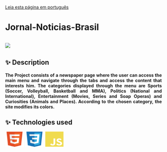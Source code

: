 <a href="README_portuguese.md" target="_blank">Leia esta página em português<a/> 

# Jornal-Noticias-Brasil

## <img src="gif.gif" width="auto" height="auto"/>
## ✨ Description

#### <p align="justify">The Project consists of a newspaper page where the user can access the main menu and navigate through the tabs and access the content that interests him. The categories displayed through the menu are Sports (Soccer, Volleyball, Basketball and MMA), Politics (National and International), Entertainment (Movies, Series and Soap Operas) and Curiosities (Animals and Places). According to the chosen category, the site modifies its colors.</p>


## ✨ Technologies used 
<div style="display: inline_block">
  <img align="center" alt="Allan-HTML" height="50" width="60" src="https://raw.githubusercontent.com/devicons/devicon/master/icons/html5/html5-original.svg">
  <img align="center" alt="Allan-CSS" height="50" width="60" src="https://raw.githubusercontent.com/devicons/devicon/master/icons/css3/css3-original.svg">
  <img align="center" alt="Allan-Js" height="50" width="60" src="https://raw.githubusercontent.com/devicons/devicon/master/icons/javascript/javascript-plain.svg">
</div>
